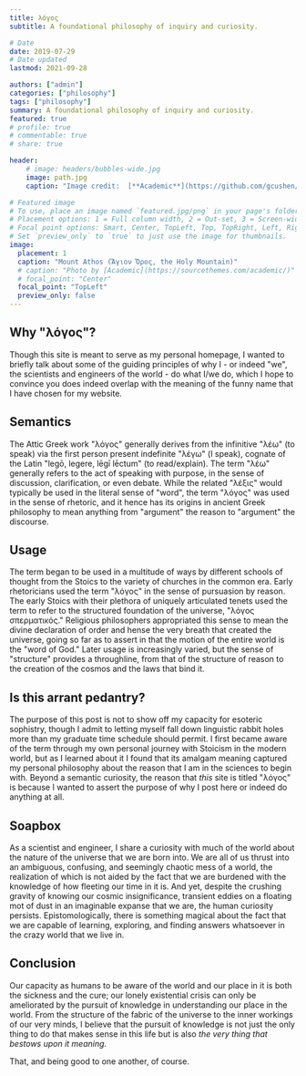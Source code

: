 ```yaml
---
title: λόγος
subtitle: A foundational philosophy of inquiry and curiosity.

# Date
date: 2019-07-29
# Date updated
lastmod: 2021-09-28

authors: ["admin"]
categories: ["philosophy"]
tags: ["philosophy"]
summary: A foundational philosophy of inquiry and curiosity.
featured: true
# profile: true
# commentable: true
# share: true

header:
    # image: headers/bubbles-wide.jpg
    image: path.jpg
    caption: "Image credit:  [**Academic**](https://github.com/gcushen/hugo-academic/)"

# Featured image
# To use, place an image named `featured.jpg/png` in your page's folder.
# Placement options: 1 = Full column width, 2 = Out-set, 3 = Screen-width
# Focal point options: Smart, Center, TopLeft, Top, TopRight, Left, Right, BottomLeft, Bottom, BottomRight
# Set `preview_only` to `true` to just use the image for thumbnails.
image:
  placement: 1
  caption: "Mount Athos (Ἅγιον Ὄρος, the Holy Mountain)"
  # caption: "Photo by [Academic](https://sourcethemes.com/academic/)"
  # focal_point: "Center"
  focal_point: "TopLeft"
  preview_only: false
---
```


## Why "λόγος"?

Though this site is meant to serve as my personal homepage, I wanted to briefly talk about some of the guiding principles of why I - or indeed "we", the scientists and engineers of the world - do what I/we do, which I hope to convince you does indeed overlap with the meaning of the funny name that I have chosen for my website.

## Semantics

The Attic Greek work "λόγος" generally derives from the infinitive "λέω" (to speak) via the first person present indefinite "λέγω" (I speak), cognate of the Latin "legō, legere, lēgī lēctum" (to read/explain).
The term "λέω" generally refers to the act of speaking with purpose, in the sense of discussion, clarification, or even debate.
While the related "λέξις" would typically be used in the literal sense of "word", the term "λόγος" was used in the sense of rhetoric, and it hence has its origins in ancient Greek philosophy to mean anything from "argument" the reason to "argument" the discourse.

## Usage

The term began to be used in a multitude of ways by different schools of thought from the Stoics to the variety of churches in the common era.
Early rhetoricians used the term "λόγος" in the sense of pursuasion by reason.
The early Stoics with their plethora of uniquely articulated tenets used the term to refer to the structured foundation of the universe, "λόγος σπερματικός."
Religious philosophers appropriated this sense to mean the divine declaration of order and hense the very breath that created the universe, going so far as to assert in that the motion of the entire world is the "word of God."
Later usage is increasingly varied, but the sense of "structure" provides a throughline, from that of the structure of reason to the creation of the cosmos and the laws that bind it.

## Is this arrant pedantry?

The purpose of this post is not to show off my capacity for esoteric sophistry, though I admit to letting myself fall down linguistic rabbit holes more than my graduate time schedule should permit.
I first became aware of the term through my own personal journey with Stoicism in the modern world, but as I learned about it I found that its amalgam meaning captured my personal philosophy about the reason that I am in the sciences to begin with.
Beyond a semantic curiosity, the reason that *this* site is titled "λόγος" is because I wanted to assert the purpose of why I post here or indeed do anything at all.

## Soapbox

As a scientist and engineer, I share a curiosity with much of the world about the nature of the universe that we are born into.
We are all of us thrust into an ambiguous, confusing, and seemingly chaotic mess of a world, the realization of which is not aided by the fact that we are burdened with the knowledge of how fleeting our time in it is.
And yet, despite the crushing gravity of knowing our cosmic insignificance, transient eddies on a floating mot of dust in an imaginable expanse that we are, the human curiosity persists.
Epistomologically, there is something magical about the fact that we are capable of learning, exploring, and finding answers whatsoever in the crazy world that we live in.

## Conclusion

Our capacity as humans to be aware of the world and our place in it is both the sickness and the cure; our lonely existential crisis can only be ameliorated by the pursuit of knowledge in understanding our place in the world.
From the structure of the fabric of the universe to the inner workings of our very minds, I believe that the pursuit of knowledge is not just the only thing to do that makes sense in this life but is also *the very thing that bestows upon it meaning.*

That, and being good to one another, of course.
